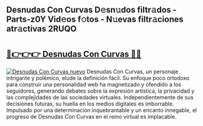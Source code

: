 ## Desnudas Con Curvas D𝚎sn𝚞dos filtr𝚊dos - Parts-z0Y Vid𝚎os f𝚘tos - N𝚞evas filtr𝚊ciones atr𝚊ctivas 2RUQO

# <h2><a href="http://mb2k6m.tromn.icu/?c=Desnudas+Con+Curvas">🔗👉👉👉 Desnudas Con Curvas 🔗🔗</a></h2>

[![Desnudas Con Curvas nuevo](https://i.imgur.com/pEAQMta.gif)](http://mb2k6m.tromn.icu/?c=Desnudas+Con+Curvas)
Desnudas Con Curvas, un personaje intrigante y polémico, elude la definición fácil. Su enfoque poco ortodoxo para construir una personalidad web ha magnetizado y ofendido a los seguidores, generando debates sobre la expresión artística, la privacidad y las complejidades de las sociedades virtuales. Independientemente de sus decisiones futuras, su huella en los medios digitales es imborrable. Impulsado por una determinación inquebrantable y un encanto innegable, el progreso de Desnudas Con Curvas en el reino virtual es implacable.
